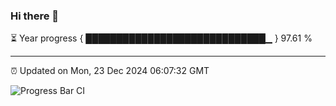 ### Hi there 👋

⏳ Year progress { █████████████████████████████▁ } 97.61 %

---

⏰ Updated on Mon, 23 Dec 2024 06:07:32 GMT

![Progress Bar CI](https://github.com/liununu/liununu/workflows/Progress%20Bar%20CI/badge.svg)
